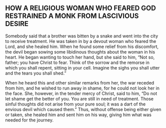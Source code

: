 ## HOW A RELIGIOUS WOMAN WHO FEARED GOD RESTRAINED A MONK FROM LASCIVIOUS DESIRE

Somebody said that a brother was bitten by a snake and went into the city to receive treatment. He was taken in by a devout woman who feared the Lord, and she healed him. When he found some relief from his discomfort, the devil began sowing some libidinous thoughts about the woman in his heart. He began wanting to touch her hand, but she said to him, “Not so, father; you have Christ to fear. Think of the sorrow and the remorse in which you shall repent, sitting in your cell. Imagine the sighs you shall utter and the tears you shall shed.”

When he heard this and other similar remarks from her, the war receded from him, and he wished to run away in shame, for he could not look her in the face. She, however, in the tender mercy of Christ, said to him, “Do not let shame get the better of you. You are still in need of treatment. Those sinful thoughts did not arise from your pure soul; it was a dart of the envious devil which caused them.” Thus, without offense being either given or taken, she healed him and sent him on his way, giving him what was needed for the journey.
